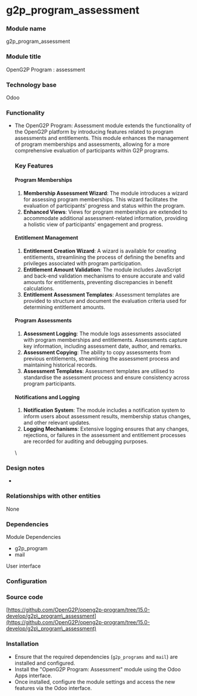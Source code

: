 # g2p\_program\_assessment

### Module name

g2p\_program\_assessment

### Module title

OpenG2P Program : assessment

### Technology base

Odoo

### Functionality

*   The OpenG2P Program: Assessment module extends the functionality of the OpenG2P platform by introducing features related to program assessments and entitlements. This module enhances the management of program memberships and assessments, allowing for a more comprehensive evaluation of participants within G2P programs.

    ### Key Features

    #### Program Memberships

    1. **Membership Assessment Wizard**: The module introduces a wizard for assessing program memberships. This wizard facilitates the evaluation of participants' progress and status within the program.
    2. **Enhanced Views**: Views for program memberships are extended to accommodate additional assessment-related information, providing a holistic view of participants' engagement and progress.

    #### Entitlement Management

    1. **Entitlement Creation Wizard**: A wizard is available for creating entitlements, streamlining the process of defining the benefits and privileges associated with program participation.
    2. **Entitlement Amount Validation**: The module includes JavaScript and back-end validation mechanisms to ensure accurate and valid amounts for entitlements, preventing discrepancies in benefit calculations.
    3. **Entitlement Assessment Templates**: Assessment templates are provided to structure and document the evaluation criteria used for determining entitlement amounts.

    #### Program Assessments

    1. **Assessment Logging**: The module logs assessments associated with program memberships and entitlements. Assessments capture key information, including assessment date, author, and remarks.
    2. **Assessment Copying**: The ability to copy assessments from previous entitlements, streamlining the assessment process and maintaining historical records.
    3. **Assessment Templates**: Assessment templates are utilised to standardise the assessment process and ensure consistency across program participants.

    #### Notifications and Logging

    1. **Notification System**: The module includes a notification system to inform users about assessment results, membership status changes, and other relevant updates.
    2. **Logging Mechanisms**: Extensive logging ensures that any changes, rejections, or failures in the assessment and entitlement processes are recorded for auditing and debugging purposes.

    \


### Design notes

*

### Relationships with other entities

None

### Dependencies

Module Dependencies

* g2p\_program
* mail

User interface



### Configuration



### Source code

[https://github.com/OpenG2P/openg2p-program/tree/15.0-develop/g2p\_program\_assessment](https://github.com/OpenG2P/openg2p-program/tree/15.0-develop/g2p\_program\_assessment)

### Installation

* Ensure that the required dependencies (`g2p_programs` and `mail`) are installed and configured.
* Install the "OpenG2P Program: Assessment" module using the Odoo Apps interface.
* Once installed, configure the module settings and access the new features via the Odoo interface.
